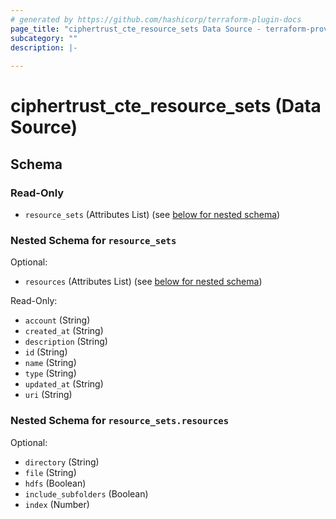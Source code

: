 ```yaml
---
# generated by https://github.com/hashicorp/terraform-plugin-docs
page_title: "ciphertrust_cte_resource_sets Data Source - terraform-provider-ciphertrust"
subcategory: ""
description: |-
  
---
```


# ciphertrust_cte_resource_sets (Data Source)





<!-- schema generated by tfplugindocs -->
## Schema

### Read-Only

- `resource_sets` (Attributes List) (see [below for nested schema](#nestedatt--resource_sets))

<a id="nestedatt--resource_sets"></a>
### Nested Schema for `resource_sets`

Optional:

- `resources` (Attributes List) (see [below for nested schema](#nestedatt--resource_sets--resources))

Read-Only:

- `account` (String)
- `created_at` (String)
- `description` (String)
- `id` (String)
- `name` (String)
- `type` (String)
- `updated_at` (String)
- `uri` (String)

<a id="nestedatt--resource_sets--resources"></a>
### Nested Schema for `resource_sets.resources`

Optional:

- `directory` (String)
- `file` (String)
- `hdfs` (Boolean)
- `include_subfolders` (Boolean)
- `index` (Number)
